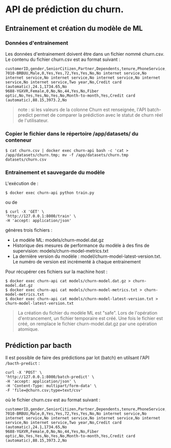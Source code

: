 # API de prédiction du churn.

## Entrainement et création du modèle de ML

### Données d'entrainement
Les données d'entrainement doivent être dans un fichier nommé churn.csv.
Le contenu du fichier churn.csv est au format suivant :

```
customerID,gender,SeniorCitizen,Partner,Dependents,tenure,PhoneService,MultipleLines,InternetService,OnlineSecurity,OnlineBackup,DeviceProtection,TechSupport,StreamingTV,StreamingMovies,Contract,PaperlessBilling,PaymentMethod,MonthlyCharges,TotalCharges,Churn
7010-BRBUU,Male,0,Yes,Yes,72,Yes,Yes,No,No internet service,No internet service,No internet service,No internet service,No internet service,No internet service,Two year,No,Credit card (automatic),24.1,1734.65,No
9688-YGXVR,Female,0,No,No,44,Yes,No,Fiber optic,No,Yes,Yes,No,Yes,No,Month-to-month,Yes,Credit card (automatic),88.15,3973.2,No
 ```

> note : si les valeurs de la colonne Churn est renseignée, l'API batch-predict permet de comparer la prédiction avec le statut de churn réel de l'utilisateur.  

### Copier le fichier dans le répertoire /app/datasets/ du conteneur

`$ cat churn.csv | docker exec churn-api bash -c 'cat > /app/datasets/churn.tmp; mv -f /app/datasets/churn.tmp datasets/churn.csv`

### Entrainement et sauvegarde du modèle

L'exécution de :

`$ docker exec churn-api python train.py` 

ou de 

```
$ curl -X 'GET' \
'http://127.0.0.1:8000/train' \
-H 'accept: application/json'
```

génères trois fichiers :

* Le modèle ML: models/churn-model.dat.gz
* Historique des mesures de performance du modèle à des fins de supervision: models/churn-model-metrics.txt
* La dernière version du modèle : model/churn-model-latest-version.txt. Le numéro de version est incrémenté à chaque entrainement

Pour récupérer ces fichiers sur la machine host :

```
$ docker exec churn-api cat models/churn-model.dat.gz > churn-model.dat.gz
$ docker exec churn-api cat models/churn-model-metrics.txt > churn-model-metrics.txt
$ docker exec churn-api cat models/churn-model-latest-version.txt > churn-model-latest-version.txt
```

> La création du fichier du modèle ML est "safe". Lors de l'opération d'entrancement, un fichier temporaire est créé.
> Une fois le fichier est créé, on remplace le fichier churn-model.dat.gz par une opération atomique.

## Prédiction par bacth

Il est possible de faire des prédictions par lot (batch) en utilsant l'API `/bacth-predict` :

```
curl -X 'POST' \
'http://127.0.0.1:8000/batch-predict' \
-H 'accept: application/json' \
-H 'Content-Type: multipart/form-data' \
-F 'file=@churn.csv;type=text/csv'
```

où le fichier churn.csv est au format suivant :

```
customerID,gender,SeniorCitizen,Partner,Dependents,tenure,PhoneService,MultipleLines,InternetService,OnlineSecurity,OnlineBackup,DeviceProtection,TechSupport,StreamingTV,StreamingMovies,Contract,PaperlessBilling,PaymentMethod,MonthlyCharges,TotalCharges,Churn
7010-BRBUU,Male,0,Yes,Yes,72,Yes,Yes,No,No internet service,No internet service,No internet service,No internet service,No internet service,No internet service,Two year,No,Credit card (automatic),24.1,1734.65,No
9688-YGXVR,Female,0,No,No,44,Yes,No,Fiber optic,No,Yes,Yes,No,Yes,No,Month-to-month,Yes,Credit card (automatic),88.15,3973.2,No
 ```